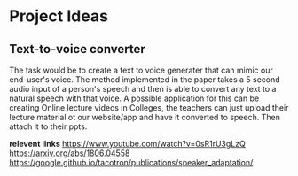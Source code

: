 # Project Ideas

## Text-to-voice converter
The task would be to create a text to voice generater that can mimic our end-user's voice. The method implemented in the paper takes a 5 second audio input of a person's speech and then is able to convert any text to a natural speech with that voice.
A possible application for this can be creating Online lecture videos in Colleges, the teachers can just upload their lecture material ot our website/app and have it converted to speech. Then attach it to their ppts.

**relevent links**
https://www.youtube.com/watch?v=0sR1rU3gLzQ
https://arxiv.org/abs/1806.04558
https://google.github.io/tacotron/publications/speaker_adaptation/

